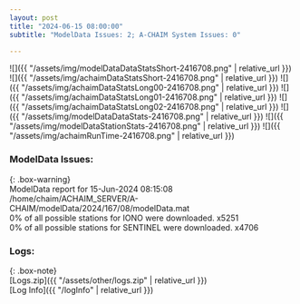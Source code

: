```yaml
---
layout: post
title: "2024-06-15 08:00:00"
subtitle: "ModelData Issues: 2; A-CHAIM System Issues: 0"

---
```


![]({{ "/assets/img/modelDataDataStatsShort-2416708.png" | relative_url }})
![]({{ "/assets/img/achaimDataStatsShort-2416708.png" | relative_url }})
![]({{ "/assets/img/achaimDataStatsLong00-2416708.png" | relative_url }})
![]({{ "/assets/img/achaimDataStatsLong01-2416708.png" | relative_url }})
![]({{ "/assets/img/achaimDataStatsLong02-2416708.png" | relative_url }})
![]({{ "/assets/img/modelDataDataStats-2416708.png" | relative_url }})
![]({{ "/assets/img/modelDataStationStats-2416708.png" | relative_url }})
![]({{ "/assets/img/achaimRunTime-2416708.png" | relative_url }})


### ModelData Issues:  
  
{: .box-warning}  
 ModelData report for 15-Jun-2024 08:15:08   
 /home/chaim/ACHAIM_SERVER/A-CHAIM/modelData/2024/167/08/modelData.mat   
 0% of all possible stations for IONO were downloaded. x5251   
 0% of all possible stations for SENTINEL were downloaded. x4706   
  


### Logs:  
  
{: .box-note}  
[Logs.zip]({{ "/assets/other/logs.zip" | relative_url }})  
[Log Info]({{ "/logInfo" | relative_url }})  
